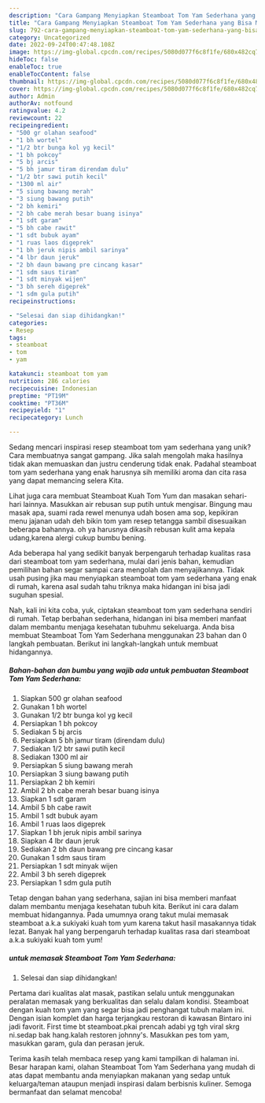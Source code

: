 ```yaml
---
description: "Cara Gampang Menyiapkan Steamboat Tom Yam Sederhana yang Bisa Manjain Lidah"
title: "Cara Gampang Menyiapkan Steamboat Tom Yam Sederhana yang Bisa Manjain Lidah"
slug: 792-cara-gampang-menyiapkan-steamboat-tom-yam-sederhana-yang-bisa-manjain-lidah
category: Uncategorized
date: 2022-09-24T00:47:48.108Z
image: https://img-global.cpcdn.com/recipes/5080d077f6c8f1fe/680x482cq70/steamboat-tom-yam-sederhana-foto-resep-utama.jpg
hideToc: false
enableToc: true
enableTocContent: false
thumbnail: https://img-global.cpcdn.com/recipes/5080d077f6c8f1fe/680x482cq70/steamboat-tom-yam-sederhana-foto-resep-utama.jpg
cover: https://img-global.cpcdn.com/recipes/5080d077f6c8f1fe/680x482cq70/steamboat-tom-yam-sederhana-foto-resep-utama.jpg
author: Admin
authorAv: notfound
ratingvalue: 4.2
reviewcount: 22
recipeingredient:
- "500 gr olahan seafood"
- "1 bh wortel"
- "1/2 btr bunga kol yg kecil"
- "1 bh pokcoy"
- "5 bj arcis"
- "5 bh jamur tiram direndam dulu"
- "1/2 btr sawi putih kecil"
- "1300 ml air"
- "5 siung bawang merah"
- "3 siung bawang putih"
- "2 bh kemiri"
- "2 bh cabe merah besar buang isinya"
- "1 sdt garam"
- "5 bh cabe rawit"
- "1 sdt bubuk ayam"
- "1 ruas laos digeprek"
- "1 bh jeruk nipis ambil sarinya"
- "4 lbr daun jeruk"
- "2 bh daun bawang pre cincang kasar"
- "1 sdm saus tiram"
- "1 sdt minyak wijen"
- "3 bh sereh digeprek"
- "1 sdm gula putih"
recipeinstructions:

- "Selesai dan siap dihidangkan!"
categories:
- Resep
tags:
- steamboat
- tom
- yam

katakunci: steamboat tom yam 
nutrition: 286 calories
recipecuisine: Indonesian
preptime: "PT19M"
cooktime: "PT36M"
recipeyield: "1"
recipecategory: Lunch

---
```





Sedang mencari inspirasi resep steamboat tom yam sederhana yang unik? Cara membuatnya sangat gampang. Jika salah mengolah maka hasilnya tidak akan memuaskan dan justru cenderung tidak enak. Padahal steamboat tom yam sederhana yang enak harusnya sih memiliki aroma dan cita rasa yang dapat memancing selera Kita.





Lihat juga cara membuat Steamboat Kuah Tom Yum dan masakan sehari-hari lainnya. Masukkan air rebusan sup putih untuk mengisar. Bingung mau masak apa, suami rada rewel menunya udah bosen ama sop, kepikiran menu jajanan udah deh bikin tom yam resep tetangga sambil disesuaikan beberapa bahannya. oh ya harusnya dikasih rebusan kulit ama kepala udang,karena alergi cukup bumbu bening.

Ada beberapa hal yang sedikit banyak berpengaruh terhadap kualitas rasa dari steamboat tom yam sederhana, mulai dari jenis bahan, kemudian pemilihan bahan segar sampai cara mengolah dan menyajikannya. Tidak usah pusing jika mau menyiapkan steamboat tom yam sederhana yang enak di rumah, karena asal sudah tahu triknya maka hidangan ini bisa jadi suguhan spesial.






Nah, kali ini kita coba, yuk, ciptakan steamboat tom yam sederhana sendiri di rumah. Tetap berbahan sederhana, hidangan ini bisa memberi manfaat dalam membantu menjaga kesehatan tubuhmu sekeluarga. Anda bisa membuat Steamboat Tom Yam Sederhana menggunakan 23 bahan dan 0 langkah pembuatan. Berikut ini langkah-langkah untuk membuat hidangannya.

<!--inarticleads1-->

##### Bahan-bahan dan bumbu yang wajib ada untuk pembuatan Steamboat Tom Yam Sederhana:

1. Siapkan 500 gr olahan seafood
1. Gunakan 1 bh wortel
1. Gunakan 1/2 btr bunga kol yg kecil
1. Persiapkan 1 bh pokcoy
1. Sediakan 5 bj arcis
1. Persiapkan 5 bh jamur tiram (direndam dulu)
1. Sediakan 1/2 btr sawi putih kecil
1. Sediakan 1300 ml air
1. Persiapkan 5 siung bawang merah
1. Persiapkan 3 siung bawang putih
1. Persiapkan 2 bh kemiri
1. Ambil 2 bh cabe merah besar buang isinya
1. Siapkan 1 sdt garam
1. Ambil 5 bh cabe rawit
1. Ambil 1 sdt bubuk ayam
1. Ambil 1 ruas laos digeprek
1. Siapkan 1 bh jeruk nipis ambil sarinya
1. Siapkan 4 lbr daun jeruk
1. Sediakan 2 bh daun bawang pre cincang kasar
1. Gunakan 1 sdm saus tiram
1. Persiapkan 1 sdt minyak wijen
1. Ambil 3 bh sereh digeprek
1. Persiapkan 1 sdm gula putih


Tetap dengan bahan yang sederhana, sajian ini bisa memberi manfaat dalam membantu menjaga kesehatan tubuh kita. Berikut ini cara dalam membuat hidangannya. Pada umumnya orang takut mulai memasak steamboat a.k.a sukiyaki kuah tom yum karena takut hasil masakannya tidak lezat. Banyak hal yang berpengaruh terhadap kualitas rasa dari steamboat a.k.a sukiyaki kuah tom yum! 

<!--inarticleads2-->

#####  untuk memasak Steamboat Tom Yam Sederhana:


1. Selesai dan siap dihidangkan!

Pertama dari kualitas alat masak, pastikan selalu untuk menggunakan peralatan memasak yang berkualitas dan selalu dalam kondisi. Steamboat dengan kuah tom yam yang segar bisa jadi penghangat tubuh malam ini. Dengan isian komplet dan harga terjangkau restoran di kawasan Bintaro ini jadi favorit. First time bt steamboat.pkai prencah adabi yg tgh viral skrg ni.sedap bak hang.kalah restoren johnny&#39;s. Masukkan pes tom yam, masukkan garam, gula dan perasan jeruk. 

Terima kasih telah membaca resep yang kami tampilkan di halaman ini. Besar harapan kami, olahan Steamboat Tom Yam Sederhana yang mudah di atas dapat membantu anda menyiapkan makanan yang sedap untuk keluarga/teman ataupun menjadi inspirasi dalam berbisnis kuliner. Semoga bermanfaat dan selamat mencoba!
